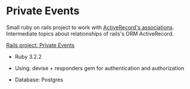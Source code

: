 # Private Events

Small ruby on rails project to work with [ActiveRecord's associations](https://guides.rubyonrails.org/association_basics.html). Intermediate topics about relationships of rails's ORM ActiveRecord.

[Rails project: Private Events](https://www.theodinproject.com/lessons/ruby-on-rails-private-events)

* Ruby 3.2.2

* Using: devise + responders gem for authentication and authorization

* Database: Postgres
